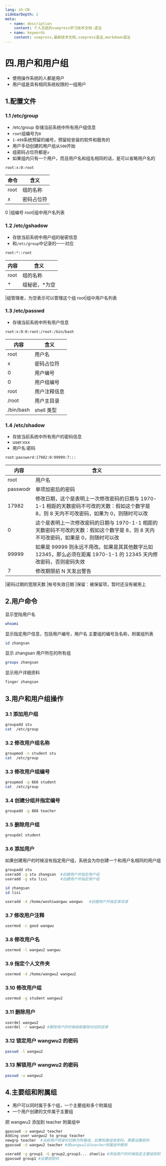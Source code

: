 ```yaml
---
lang: zh-CN
sidebarDepth: 2
meta:
  - name: description
    content: 个人总结的vuepress学习技术文档-语法
  - name: keywords
    content: vuepress,最新技术文档,vuepress语法,markdown语法
---
```


# 四.用户和用户组

- 使用操作系统的人都是用户
- 用户组是具有相同系统权限的一组用户

## 1.配置文件

### 1.1 /etc/group

- /etc/group 存储当前系统中所有用户组信息
- `root`组编号为`0`
- `1-499`系统预留的编号，预留给安装的软件和服务的
- 用户手动创建的用户组从`500`开始
- 组密码占位符都是`x`
- 如果组内只有一个用户，而且用户名和组名相同的话，是可以省略用户名的

```sh
root:x:0:root
```

| 命令 | 含义       |
| ---- | ---------- |
| root | 组的名称   |
| x    | 密码占位符 |

0 |组编号
root|组中用户名列表

### 1.2 /etc/gshadow

- 存放当前系统中用户组的秘密信息
- 和`/etc/group`中记录的一一对应

```sh
root:*::root
```

| 内容 | 含义           |
| ---- | -------------- |
| root | 组的名称       |
| \*   | 组秘密，\*为空 |

|组管理者，为空表示可以管理这个组
root|组中用户名列表

### 1.3 /etc/passwd

- 存储当前系统中所有用户信息

```sh
root:x:0:0:root:/root:/bin/bash
```

| 内容      | 含义         |
| --------- | ------------ |
| root      | 用户名       |
| x         | 密码占位符   |
| 0         | 用户编号     |
| 0         | 用户组编号   |
| root      | 用户注释信息 |
| /root     | 用户主目录   |
| /bin/bash | shell 类型   |

### 1.4 /etc/shadow

- 存放当前系统中所有用户的密码信息
- user:xxx
- 用户名:密码

```sh
root:password:17982:0:99999:7:::
```

| 内容     | 含义                                                                                                                                          |
| -------- | --------------------------------------------------------------------------------------------------------------------------------------------- |
| root     | 用户名                                                                                                                                        |
| passwodr | 单项加密后的密码                                                                                                                              |
| 17982    | 修改日期，这个是表明上一次修改密码的日期与 1970-1-1 相距的天数密码不可改的天数：假如这个数字是 8，则 8 天内不可改密码，如果为 0，则随时可以改 |
| 0        | 这个是表明上一次修改密码的日期与 1970-1-1 相距的天数密码不可改的天数：假如这个数字是 8，则 8 天内不可改密码，如果是 0，则随时可以改           |
| 99999    | 如果是 99999 则永远不用改。如果是其其他数字比如 12345，那么必须在距离 1970-1-1 的 12345 天内修改密码，否则密码失效                            |
| 7        | 修改期限前 N 天发出警告                                                                                                                       |

|密码过期的宽限天数
|帐号失效日期
|保留：被保留项，暂时还没有被用上

## 2.用户命令

显示登陆用户名

```sh
whoami
```

显示指定用户信息，包括用户编号，用户名 主要组的编号及名称，附属组列表

```sh
id zhangsan
```

显示 zhangsan 用户所在的所有组

```sh
groups zhangsan
```

显示用户详细资料

```sh
finger zhangsan
```

## 3.用户和用户组操作

### 3.1 添加用户组

```sh
groupadd stu
cat  /etc/group
```

### 3.2 修改用户组名称

```sh
groupmod -n student stu
cat  /etc/group
```

### 3.3 修改用户组编号

```sh
groupmod -g 666 student
cat  /etc/group
```

### 3.4 创建分组并指定编号

```sh
groupadd -g 888 teacher
```

### 3.5 删除用户组

```sh
groupdel student
```

### 3.6 添加用户

如果创建用户的时候没有指定用户组，系统会为你创建一个和用户名相同的用户组

```sh
groupadd stu
useradd -g stu zhangsan  #创建用户并指定用户组
useradd -g stu lisi      #创建用户并指定用户组

id zhangsan
id lisi

useradd -d /home/woshiwangwu wangwu   #创建用户并指定家目录
```

### 3.7 修改用户注释

```sh
usermod -c good wangwu
```

### 3.8 修改用户名

```sh
usermod -l wangwu2 wangwu
```

### 3.9 指定个人文件夹

```sh
usermod -d /home/wangwu2 wangwu2
```

### 3.10 修改用户组

```sh
usermod -g student wangwu2
```

### 3.11 删除用户

```sh
userdel wangwu2
userdel -r wangwu2 #删除用户的时候级联删除对应的目录
```

### 3.12 锁定用户 wangwu2 的密码

```sh
passwd -l wangwu2
```

### 3.13 解锁用户 wangwu2 的密码

```sh
passwd -u wangwu2
```

## 4.主要组和附属组

- 用户可以同时属于多个组，一个主要组和多个附属组
- 一个用户创建的文件属于主要组

把 wangwu2 添加到 teacher 附属组中

```sh
gpasswd -a wangwu2 teacher
Adding user wangwu2 to group teacher
newgrp teacher  #当前用户把身份切换为附属组，如果附属组有密码，需要设置密码
gpasswd -d wangwu2 teacher #把wangwu2从teacher附属组中移除

useradd -g group1 -G group2,group3... zhaoliu #添加用户的时候指定主要组和附属组
gpasswd group1 #设置组密码
```
